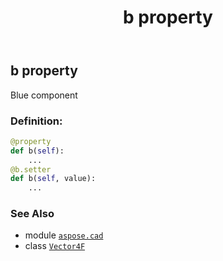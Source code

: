 ﻿---
title: b property
second_title: Aspose.CAD for Python via .NET API References
description: 
type: docs
weight: 100
url: /python-net/aspose.cad/vector4f/b/
is_root: false
---

## b property


Blue component
### Definition:
```python
@property
def b(self):
    ...
@b.setter
def b(self, value):
    ...
```

### See Also
* module [`aspose.cad`](../../)
* class [`Vector4F`](/cad/python-net/aspose.cad/vector4f)
